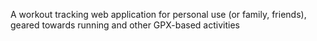 A workout tracking web application for personal use (or family, friends), geared towards running and other GPX-based activities
